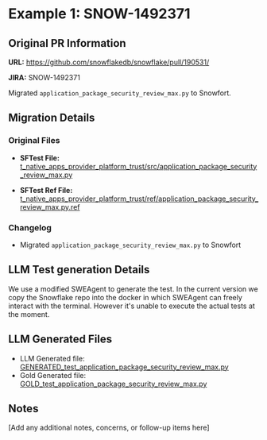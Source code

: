 # Example 1: SNOW-1492371

## Original PR Information

**URL:** https://github.com/snowflakedb/snowflake/pull/190531/

**JIRA:** SNOW-1492371 

Migrated `application_package_security_review_max.py` to Snowfort.

## Migration Details

### Original Files
* **SFTest File:** [t_native_apps_provider_platform_trust/src/application_package_security_review_max.py](https://github.com/snowflakedb/snowflake/blob/92390ec1ca5543200294b914b3205a269658f140/RegressionTests/regressions/t_native_apps_provider_platform_trust/src/application_package_security_review_max.py)

* **SFTest Ref File:** 
[t_native_apps_provider_platform_trust/ref/application_package_security_review_max.py.ref](https://github.com/snowflakedb/snowflake/blob/92390ec1ca5543200294b914b3205a269658f140/RegressionTests/regressions/t_native_apps_provider_platform_trust/ref/application_package_security_review_max.py.ref)

### Changelog
- Migrated `application_package_security_review_max.py` to Snowfort

## LLM Test generation Details
We use a modified SWEAgent to generate the test. In the current version we copy the Snowflake repo into the docker in which SWEAgent can freely interact with the terminal. However it's unable to execute the actual tests at the moment.


## LLM Generated Files
- LLM Generated file: [GENERATED_test_application_package_security_review_max.py](https://github.com/sfc-gh-minkim/testgen_examples/blob/main/examples/SNOW-1492382/data/outputs/GENERATED_test_application_package_security_review_max.py)
- Gold Generated file: [GOLD_test_application_package_security_review_max.py](https://github.com/sfc-gh-minkim/testgen_examples/blob/main/examples/SNOW-1492382/data/outputs/GOLD_test_application_package_security_review_max.py)

## Notes
[Add any additional notes, concerns, or follow-up items here]